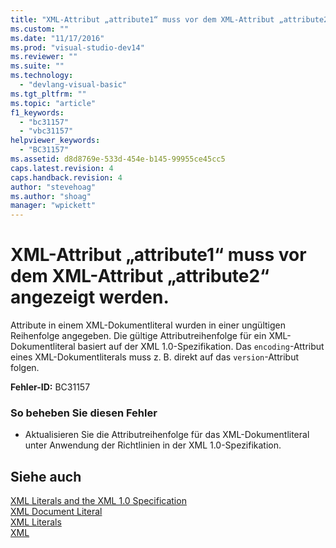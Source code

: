 ```yaml
---
title: "XML-Attribut „attribute1“ muss vor dem XML-Attribut „attribute2“ angezeigt werden. | Microsoft Docs"
ms.custom: ""
ms.date: "11/17/2016"
ms.prod: "visual-studio-dev14"
ms.reviewer: ""
ms.suite: ""
ms.technology: 
  - "devlang-visual-basic"
ms.tgt_pltfrm: ""
ms.topic: "article"
f1_keywords: 
  - "bc31157"
  - "vbc31157"
helpviewer_keywords: 
  - "BC31157"
ms.assetid: d8d8769e-533d-454e-b145-99955ce45cc5
caps.latest.revision: 4
caps.handback.revision: 4
author: "stevehoag"
ms.author: "shoag"
manager: "wpickett"
---
```

# XML-Attribut „attribute1“ muss vor dem XML-Attribut „attribute2“ angezeigt werden.
Attribute in einem XML\-Dokumentliteral wurden in einer ungültigen Reihenfolge angegeben. Die gültige Attributreihenfolge für ein XML\-Dokumentliteral basiert auf der XML 1.0\-Spezifikation. Das `encoding`\-Attribut eines XML\-Dokumentliterals muss z. B. direkt auf das `version`\-Attribut folgen.  
  
 **Fehler\-ID:** BC31157  
  
### So beheben Sie diesen Fehler  
  
-   Aktualisieren Sie die Attributreihenfolge für das XML\-Dokumentliteral unter Anwendung der Richtlinien in der XML 1.0\-Spezifikation.  
  
## Siehe auch  
 [XML Literals and the XML 1.0 Specification](../../visual-basic/programming-guide/language-features/xml/xml-literals-and-the-xml-1-0-specification.md)   
 [XML Document Literal](../../visual-basic/language-reference/xml-literals/xml-document-literal.md)   
 [XML Literals](../../visual-basic/language-reference/xml-literals/index.md)   
 [XML](../../visual-basic/programming-guide/language-features/xml/index.md)